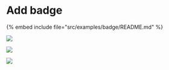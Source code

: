 # Add badge


{% embed include file="src/examples/badge/README.md" %}

![](src/img/build-passing.svg)

![](img/build-failing.svg)

![](img/build-error.svg)


